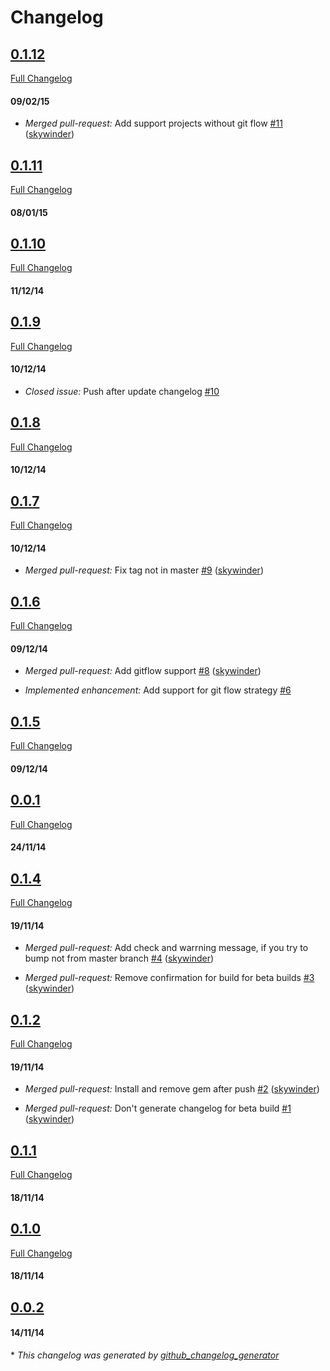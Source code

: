 # Changelog

## [0.1.12](https://github.com/skywinder/bumper_pusher/tree/0.1.12)
[Full Changelog](https://github.com/skywinder/bumper_pusher/compare/0.1.11...0.1.12)
#### 09/02/15
- *Merged pull-request:* Add support projects without git flow [\#11](https://github.com/skywinder/bumper_pusher/pull/11) ([skywinder](https://github.com/skywinder))

## [0.1.11](https://github.com/skywinder/bumper_pusher/tree/0.1.11)
[Full Changelog](https://github.com/skywinder/bumper_pusher/compare/0.1.10...0.1.11)
#### 08/01/15
## [0.1.10](https://github.com/skywinder/bumper_pusher/tree/0.1.10)
[Full Changelog](https://github.com/skywinder/bumper_pusher/compare/0.1.9...0.1.10)
#### 11/12/14
## [0.1.9](https://github.com/skywinder/bumper_pusher/tree/0.1.9)
[Full Changelog](https://github.com/skywinder/bumper_pusher/compare/0.1.8...0.1.9)
#### 10/12/14
- *Closed issue:* Push after update changelog [\#10](https://github.com/skywinder/bumper_pusher/issues/10)

## [0.1.8](https://github.com/skywinder/bumper_pusher/tree/0.1.8)
[Full Changelog](https://github.com/skywinder/bumper_pusher/compare/0.1.7...0.1.8)
#### 10/12/14
## [0.1.7](https://github.com/skywinder/bumper_pusher/tree/0.1.7)
[Full Changelog](https://github.com/skywinder/bumper_pusher/compare/0.1.6...0.1.7)
#### 10/12/14
- *Merged pull-request:* Fix tag not in master [\#9](https://github.com/skywinder/bumper_pusher/pull/9) ([skywinder](https://github.com/skywinder))

## [0.1.6](https://github.com/skywinder/bumper_pusher/tree/0.1.6)
[Full Changelog](https://github.com/skywinder/bumper_pusher/compare/0.1.5...0.1.6)
#### 09/12/14
- *Merged pull-request:* Add gitflow support [\#8](https://github.com/skywinder/bumper_pusher/pull/8) ([skywinder](https://github.com/skywinder))

- *Implemented enhancement:* Add support for git flow strategy [\#6](https://github.com/skywinder/bumper_pusher/issues/6)

## [0.1.5](https://github.com/skywinder/bumper_pusher/tree/0.1.5)
[Full Changelog](https://github.com/skywinder/bumper_pusher/compare/0.0.1...0.1.5)
#### 09/12/14
## [0.0.1](https://github.com/skywinder/bumper_pusher/tree/0.0.1)
[Full Changelog](https://github.com/skywinder/bumper_pusher/compare/0.1.4...0.0.1)
#### 24/11/14
## [0.1.4](https://github.com/skywinder/bumper_pusher/tree/0.1.4)
[Full Changelog](https://github.com/skywinder/bumper_pusher/compare/0.1.2...0.1.4)
#### 19/11/14
- *Merged pull-request:* Add check and warrning message, if you try to bump not from master branch [\#4](https://github.com/skywinder/bumper_pusher/pull/4) ([skywinder](https://github.com/skywinder))

- *Merged pull-request:* Remove confirmation for build for beta builds [\#3](https://github.com/skywinder/bumper_pusher/pull/3) ([skywinder](https://github.com/skywinder))

## [0.1.2](https://github.com/skywinder/bumper_pusher/tree/0.1.2)
[Full Changelog](https://github.com/skywinder/bumper_pusher/compare/0.1.1...0.1.2)
#### 19/11/14
- *Merged pull-request:* Install and remove gem after push [\#2](https://github.com/skywinder/bumper_pusher/pull/2) ([skywinder](https://github.com/skywinder))

- *Merged pull-request:* Don't generate changelog for beta build [\#1](https://github.com/skywinder/bumper_pusher/pull/1) ([skywinder](https://github.com/skywinder))

## [0.1.1](https://github.com/skywinder/bumper_pusher/tree/0.1.1)
[Full Changelog](https://github.com/skywinder/bumper_pusher/compare/0.1.0...0.1.1)
#### 18/11/14
## [0.1.0](https://github.com/skywinder/bumper_pusher/tree/0.1.0)
[Full Changelog](https://github.com/skywinder/bumper_pusher/compare/0.0.2...0.1.0)
#### 18/11/14
## [0.0.2](https://github.com/skywinder/bumper_pusher/tree/0.0.2)
#### 14/11/14


\* *This changelog was generated by [github_changelog_generator](https://github.com/skywinder/Github-Changelog-Generator)*